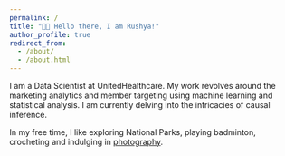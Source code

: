 ```yaml
---
permalink: /
title: "👋🏼 Hello there, I am Rushya!"
author_profile: true
redirect_from: 
  - /about/
  - /about.html
---
```


I am a Data Scientist at UnitedHealthcare. My work revolves around the marketing analytics and member targeting using machine learning and statistical analysis. I am currently delving into the intricacies of  causal inference.

In my free time, I like exploring National Parks, playing badminton, crocheting and indulging in [photography](https://unsplash.com/@rputtam).



[//]: # (comment test - not visible)

[//]: # (Open Source Contributions)

[//]: # (Community Contributions)






